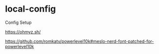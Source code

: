 # local-config

Config Setup

https://ohmyz.sh/

https://github.com/romkatv/powerlevel10k#meslo-nerd-font-patched-for-powerlevel10k
